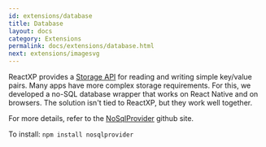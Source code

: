 ```yaml
---
id: extensions/database
title: Database
layout: docs
category: Extensions
permalink: docs/extensions/database.html
next: extensions/imagesvg
---
```


ReactXP provides a [Storage API](/reactxp/docs/apis/storage) for reading and writing simple key/value pairs. Many apps have more complex storage requirements. For this, we developed a no-SQL database wrapper that works on React Native and on browsers. The solution isn't tied to ReactXP, but they work well together.

For more details, refer to the [NoSqlProvider](https://github.com/Microsoft/NoSQLProvider) github site.

To install: ```npm install nosqlprovider```
